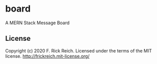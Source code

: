 # board
A MERN Stack Message Board

## License
Copyright (c) 2020 F. Rick Reich. Licensed under the terms of the MIT license.
http://frickreich.mit-license.org/
